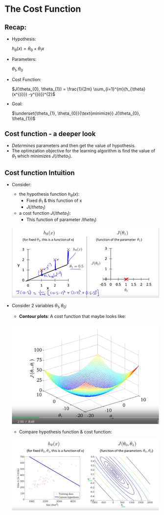 # The Cost Function

## Recap: 
+ Hypothesis:

    $h_{\theta}(x) = \theta_{0} + \theta_{1}x$

+ Parameters:

    $\theta_{1}, \theta_{0}$

+ Cost Function:

    $J(\theta_{0}, \theta_{1}) = \frac{1}{2m} \sum_{i=1}^{m}(h_{\theta}(x^{(i)}) -y^{(i)})^{2}$

+ Goal:

    $\underset{\theta_{1}, \theta_{0}}{\text{minimize}} J(\theta_{0}, \theta_{1})$

## Cost function - a deeper look
+ *Determines* parameters and then get the value of hypothesis.
+ The optimzation objective for the learning algorithm is find the value of $\theta_{1}$ which minimizes $J(/theta_{1})$.

## Cost function Intuition 
+ Consider:
    - the hypothesis function $h_{\theta}(x)$:
        - Fixed $\theta_{1}$ & this function of x
        - $J(/theta_{1})$ 
    - a cost function $J(/theta_{1})$:
        - This function of parameter $/theta_{1})$

    ![cost function intuition](./figures/cost_function_intuition1.png)

+ Consider 2 variables $\theta_{1}, \theta_{0}$: 
    - **Contour plots**: A cost function that maybe looks like:

    ![cost function with 2 variables](./figures/cost_func_2_variables.png)

    - Compare hypothesis function & cost function:

    ![cost function with 2 variables](./figures/compare_hypothesis_cost_func.png)
